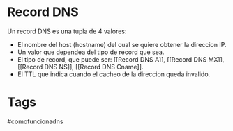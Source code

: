 # Record DNS
Un record DNS es una tupla de 4 valores:

* El nombre del host (hostname) del cual se quiere obtener la direccion IP.
* Un valor que dependea del tipo de record que sea.
* El tipo de record, que puede ser: [[Record DNS A]], [[Record DNS MX]], [[Record DNS NS]], [[Record DNS Cname]].
* El TTL que indica cuando el cacheo de la direccion queda invalido.


# Tags
#comofuncionadns 